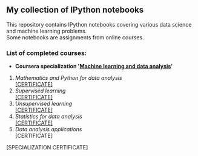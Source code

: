 ## My collection of IPython notebooks
This repository contains IPython notebooks covering various data science and machine learning problems.  
Some notebooks are assignments from online courses.  
  
### List of completed courses:  
* **Coursera specialization '[Machine learning and data analysis](https://www.coursera.org/specializations/machine-learning-data-analysis)'**  
1. *Mathematics and Python for data analysis*  
[[CERTIFICATE]](https://github.com/Lenferdetroud/misc/blob/master/mipt_certificate_1.pdf)  
2. *Supervised learning*  
[[CERTIFICATE]](https://github.com/Lenferdetroud/misc/blob/master/mipt_certificate_2.pdf)  
3. *Unsupervised learning*  
[[CERTIFICATE]](https://github.com/Lenferdetroud/misc/blob/master/mipt_certificate_3.pdf)  
4. *Statistics for data analysis*  
[[CERTIFICATE]](https://github.com/Lenferdetroud/misc/blob/master/mipt_certificate_4.pdf)  
5. *Data analysis applications*  
[CERTIFICATE]  
  
[SPECIALIZATION CERTIFICATE]  
